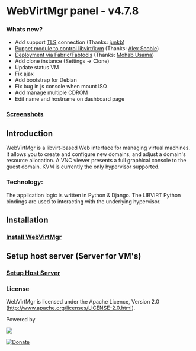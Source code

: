 # WebVirtMgr panel - v4.7.8

### Whats new?

* Add support <a href="http://libvirt.org/remote.html#Remote_certificates">TLS</a> connection (Thanks: <a href="https://github.com/junkb">junkb</a>)
* <a href="https://github.com/ITBlogger/puppet-kvm">Puppet module to control libvirt/kvm</a> (Thanks: <a href="https://github.com/ITBlogger">Alex Scoble</a>)
* <a href="https://github.com/retspen/webvirtmgr/tree/master/deploy/fabric">Deployment via Fabric/Fabtools</a> (Thanks: <a href="https://github.com/mohabusama">Mohab Usama</a>)
* Add clone instance (Settings -> Clone)
* Update status VM
* Fix ajax
* Add bootstrap for Debian
* Fix bug in js console when mount ISO
* Add manage multiple CDROM
* Edit name and hostname on dashboard page

### <a href="https://github.com/retspen/webvirtmgr/wiki/Screenshots">Screenshots</a>

## Introduction

WebVirtMgr is a libvirt-based Web interface for managing virtual machines. It allows you to create and configure new domains, and adjust a domain's resource allocation. A VNC viewer presents a full graphical console to the guest domain. KVM is currently the only hypervisor supported.

### Technology:

The application logic is written in Python & Django. The LIBVIRT Python bindings are used to interacting with the underlying hypervisor.

## Installation

### <a href="https://github.com/retspen/webvirtmgr/wiki/Install-WebVirtMgr">Install WebVirtMgr</a>

## Setup host server (Server for VM's)

### <a href="https://github.com/retspen/webvirtmgr/wiki/Setup-Host-Server">Setup Host Server</a>

### License

WebVirtMgr is licensed under the Apache Licence, Version 2.0 (http://www.apache.org/licenses/LICENSE-2.0.html).

Powered by

<img src=http://www.jetbrains.com/img/logos/pycharm_logo.gif>

[![Donate](https://www.paypalobjects.com/en_US/i/btn/btn_donateCC_LG.gif)](https://www.paypal.com/cgi-bin/webscr?cmd=_s-xclick&hosted_button_id=CEN82VLX7GD7S)
